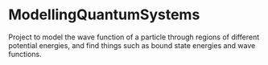 # ModellingQuantumSystems
Project to model the wave function of a particle through regions of different potential energies, and find things such as bound state energies and wave functions. 
